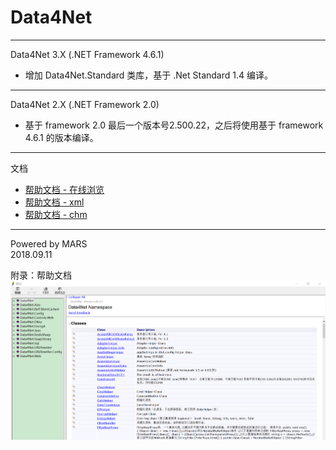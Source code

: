 Data4Net
===
---

Data4Net 3.X (.NET Framework 4.6.1)
* 增加 Data4Net.Standard 类库，基于 .Net Standard 1.4 编译。
---

Data4Net 2.X (.NET Framework 2.0)
* 基于 framework 2.0 最后一个版本号2.500.22，之后将使用基于 framework 4.6.1 的版本编译。
---

文档
* [帮助文档 - 在线浏览](Data4Net.md)
* [帮助文档 - xml](Data4Net.xml)
* [帮助文档 - chm](Data4Net-2.400.14.0.chm)

---

Powered by MARS  
2018.09.11
  
  

附录：帮助文档
![doc_image](Document/doc_01.png)





